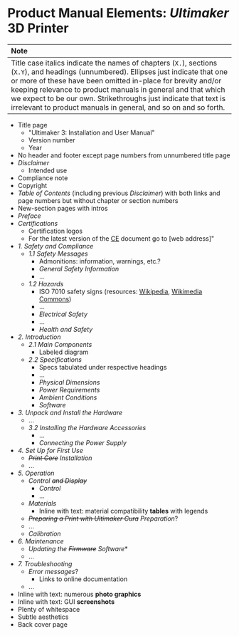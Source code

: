 # Product Manual Elements: *Ultimaker* 3D Printer

| Note |
|:-----|
| Title case italics indicate the names of chapters (`X.`), sections (`X.Y`), and headings (unnumbered). Ellipses just indicate that one or more of these have been omitted in-place for brevity and/or keeping relevance to product manuals in general and that which we expect to be our own. Strikethroughs just indicate that text is irrelevant to product manuals in general, and so on and so forth. |

 -  Title page
     -  "Ultimaker 3: Installation and User Manual"
     -  Version number
     -  Year
 -  No header and footer except page numbers from unnumbered title page
 -  *Disclaimer*
     -  Intended use
 -  Compliance note
 -  Copyright
 -  *Table of Contents* (including previous *Disclaimer*) with both links and page numbers but without chapter or section numbers
 -  New-section pages with intros
 -  *Preface*
 -  *Certifications*
     -  Certification logos
     -  For the latest version of the [CE](https://ec.europa.eu/growth/single-market/ce-marking/) document go to \[web address\]"
 -  *1. Safety and Compliance*
     -  *1.1 Safety Messages*
         -  Admonitions: information, warnings, etc.?
         -  *General Safety Information*
         -  ...
     -  *1.2 Hazards*
         -  ISO 7010 safety signs (resources: [Wikipedia](https://en.wikipedia.org/wiki/ISO_7010), [Wikimedia Commons](https://commons.wikimedia.org/wiki/Category:ISO_7010_safety_signs_(vector_drawings)))
         -  ...
         -  *Electrical Safety*
         -  ...
         -  *Health and Safety*
 -  *2. Introduction*
     -  *2.1 Main Components*
         -  Labeled diagram
     -  *2.2 Specifications*
         -  Specs tabulated under respective headings
         -  ...
         -  *Physical Dimensions*
         -  *Power Requirements*
         -  *Ambient Conditions*
         -  *Software*
 -  *3. Unpack and Install the Hardware*
     -  ...
     -  *3.2 Installing the Hardware Accessories*
         -  ...
         -  *Connecting the Power Supply*
 -  *4. Set Up for First Use*
     -  *~~Print Core~~ Installation*
     -  ...
 -  *5. Operation*
     -  *Control ~~and Display~~*
         -  *Control*
         -  ...
     -  *Materials*
         -  Inline with text: material compatibility **tables** with legends
     -  *~~Preparing a Print with Ultimaker Cura~~ Preparation*?
     -  ...
     -  *Calibration*
 -  *6. Maintenance*
     -  *Updating the ~~Firmware~~ Software**
     -  ...
 -  *7. Troubleshooting*
     -  *Error messages*?
         -  Links to online documentation
     -  ...
 -  Inline with text: numerous **photo graphics**
 -  Inline with text: GUI **screenshots**
 -  Plenty of whitespace
 -  Subtle aesthetics
 -  Back cover page
